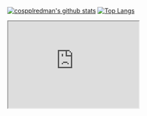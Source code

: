 [![cospplredman's github stats](https://github-readme-stats.vercel.app/api?username=cospplredman&theme=transparent)](https://github.com/anuraghazra/github-readme-stats)
[![Top Langs](https://github-readme-stats.vercel.app/api/top-langs/?username=cospplredman&theme=transparent)](https://github.com/anuraghazra/github-readme-stats)


<div>
  <iframe id="inlineFrameExample"
      title="Inline Frame Example"
      width="300"
      height="200"
      src="https://www.openstreetmap.org/export/embed.html?bbox=-0.004017949104309083%2C51.47612752641776%2C0.00030577182769775396%2C51.478569861898606&layer=mapnik">
  </iframe>
</div>
